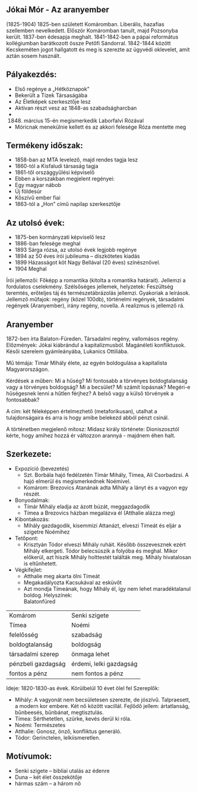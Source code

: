 ## Jókai Mór - Az aranyember  
(1825-1904)
1825-ben született Komáromban. Liberális, hazafias szellemben nevelkedett. Először Komáromban tanult, majd Pozsonyba került. 1837-ben édesapja meghalt. 1841-1842-ben a pápai református kollégiumban barátkozott össze Petőfi Sándorral. 1842-1844 között Kecskeméten jogot hallgatott és meg is szerezte az ügyvédi oklevelet, amit aztán sosem használt.
## Pályakezdés:
- Első regénye a „Hétköznapok”
- Bekerült a Tízek Társaságába
- Az Életképek szerkesztője lesz
- Aktívan részt vesz az 1848-as szabadságharcban
- 1848. március 15-én megismerkedik Laborfalvi Rózával
- Móricnak menekülnie kellett és az akkori felesége Róza mentette meg
## Termékeny időszak:
- 1858-ban az MTA levelező, majd rendes tagja lesz
- 1860-tól a Kisfaludi társaság tagja
- 1861-től országgyűlési képviselő
- Ebben a korszakban megjelent regényei:
- Egy magyar nábob
- Új földesúr
- Kőszívű ember fiai
- 1863-tól a „Hon” című napilap szerkesztője
## Az utolsó évek:
- 1875-ben kormányzati képviselő lesz
- 1886-ban felesége meghal
- 1893 Sárga rózsa, az utolsó évek legjobb regénye
- 1894 az 50 éves írói jubileuma – díszkötetes kiadás
- 1899 Házasságot köt Nagy Bellával (20 éves) színésznővel.
- 1904 Meghal

Írói jellemzői: Főképp a romantika (kitolta a romantika határait). Jellemzi a fordulatos cselekmény.
Szélsőséges jellemek, helyzetek: Feszültség teremtés, erőteljes táj és természetábrázolás jellemzi. Gyakoriak a leírások.
Jellemző műfajok: regény (közel 100db), történelmi regények, társadalmi regények (Aranyember), irány regény, novella. A realizmus is jellemző rá.
## Aranyember
1872-ben írta Balaton-Füreden. Társadalmi regény, vallomásos regény.
Előzmények: Jókai kiábrándul a kapitalizmusból. Magánéleti konfliktusok. Késői szerelem gyámleányába, Lukanics Ottiliába.

Mű témája: Timár Mihály élete, az egyén boldogulása a kapitalista Magyarországon.

Kérdések a műben: Mi a hűség? Mi fontosabb a törvényes boldogtalanság vagy a törvényes boldogság? Mi a becsület? Mi számít lopásnak? Megéri-e hűségesnek lenni a hűtlen férjhez? A belső vagy a külső törvények a fontosabbak?

A cím: két féleképpen értelmezhető (metaforikusan), utalhat a tulajdonságaira és arra is hogy amibe belekezd abból pénzt csinál.

A történetben megjelenő mítosz: Midasz király története: Dioniszosztól kérte, hogy amihez hozzá ér változzon arannyá - majdnem éhen halt.

## Szerkezete:
- Expozíció (bevezetés)
	- Szt. Borbála hajó fedélzetén Tímár Mihály, Tímea, Ali Csorbadzsi. A hajó elmerül és megismerkednek Noémivel. 
	- Komárom: Brezovics Atanának adta Mihály a lányt és a vagyon egy részét.
- Bonyodalmak:
	- Tímár Mihály eladja az ázott búzát, meggazdagodik
	- Tímea a Brezovics házban megalázva él (Atthalie alázza meg)
- Kibontakozás:
	- Mihály gazdagodik, kisemmizi Attanázt, elveszi Tímeát és eljár a szigetre Noémihez
- Tetőpont:
	- Krisztyán Tódor elveszi Mihály ruháit. Később összevesznek ezért Mihály elkergeti. Tódor belecsúszik a folyóba és meghal. Mikor előkerül, azt hiszik Mihály holttestét találták meg. Mihály hivatalosan is eltűnhetett.
- Végkifejlet:
	- Atthalie meg akarta ölni Tímeát
	- Megakadályozta Kacsukával az esküvőt
	- Azt mondja Tímeának, hogy Mihály él, így nem lehet maradéktalanul boldog.
Helyszínek:  
Balatonfüred

|   |   |
|---|---|
|Komárom|Senki szigete|
|Tímea|Noémi|
|felelősség|szabadság|
|boldogtalanság|boldogság|
|társadalmi szerep|önmaga lehet|
|pénzbeli gazdagság|érdemi, lelki gazdagság|
|fontos a pénz|nem fontos a pénz|

Ideje: 1820-1830-as évek. Körülbelül 10 évet ölel fel
Szereplők:
- Mihály: A vagyonát nem becsületesen szerezte, de jószívű. Talpraesett, a modern kor embere. Két nő között vacillál. Fejlődő jellem: ártatlanság, bűnbeesés, bűnbánat, megtisztulás.
- Tímea: Sérthetetlen, szürke, kevés derül ki róla.
- Noémi: Természetes
- Atthalie: Gonosz, önző, konfliktus generáló.
- Tódor: Gerinctelen, lelkiismeretlen.
## Motívumok:  
- Senki szigete – bibliai utalás az édenre  
- Duna – két élet összekötője  
- hármas szám – a három nő